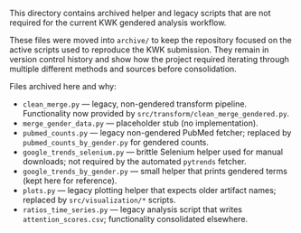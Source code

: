 This directory contains archived helper and legacy scripts that are not required for the current KWK gendered analysis workflow.

These files were moved into `archive/` to keep the repository focused on the active scripts used to reproduce the KWK submission. They remain in version control history and show how the project required iterating through multiple different methods and sources before consolidation.

Files archived here and why:

- `clean_merge.py` — legacy, non-gendered transform pipeline. Functionality now provided by `src/transform/clean_merge_gendered.py`.
- `merge_gender_data.py` — placeholder stub (no implementation).
- `pubmed_counts.py` — legacy non-gendered PubMed fetcher; replaced by `pubmed_counts_by_gender.py` for gendered counts.
- `google_trends_selenium.py` — brittle Selenium helper used for manual downloads; not required by the automated `pytrends` fetcher.
- `google_trends_by_gender.py` — small helper that prints gendered terms (kept here for reference).
- `plots.py` — legacy plotting helper that expects older artifact names; replaced by `src/visualization/*` scripts.
- `ratios_time_series.py` — legacy analysis script that writes `attention_scores.csv`; functionality consolidated elsewhere.
